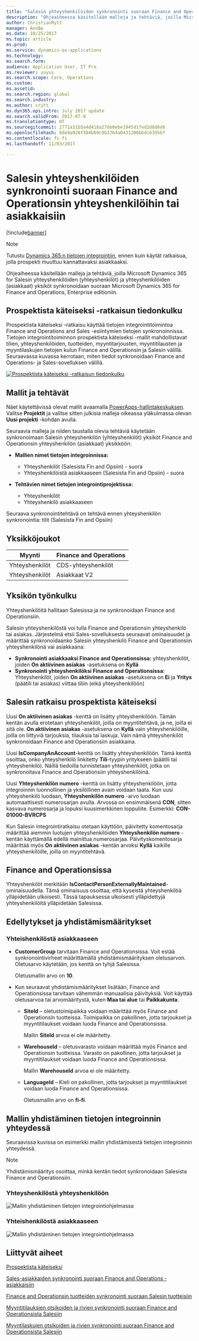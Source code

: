 ```yaml
---
title: "Salesin yhteyshenkilöiden synkronointi suoraan Finance and Operationsin yhteyshenkilöihin tai asiakkaisiin"
description: "Ohjeaiheessa käsitellään malleja ja tehtäviä, joilla Microsoft Dynamics 365 for Salesin yhteyshenkilöiden (yhteyshenkilöt) ja yhteyshenkilöiden (asiakkaat) yksiköt synkronoidaan Microsoft Dynamics 365 for Finance and Operations, Enterprise editioniin."
author: ChristianRytt
manager: AnnBe
ms.date: 10/25/2017
ms.topic: article
ms.prod: 
ms.service: dynamics-ax-applications
ms.technology: 
ms.search.form: 
audience: Application User, IT Pro
ms.reviewer: yuyus
ms.search.scope: Core, Operations
ms.custom: 
ms.assetid: 
ms.search.region: global
ms.search.industry: 
ms.author: crytt
ms.dyn365.ops.intro: July 2017 update
ms.search.validFrom: 2017-07-8
ms.translationtype: HT
ms.sourcegitcommit: 2771a31b5a4d418a27de0ebe1945d1fed2d8d6d6
ms.openlocfilehash: 8de9a920f384b69c9b3764a0431208bbdcb395bf
ms.contentlocale: fi-fi
ms.lasthandoff: 11/03/2017

---
```


# <a name="synchronize-contacts-directly-from-sales-to-contacts-or-customers-in-finance-and-operations"></a>Salesin yhteyshenkilöiden synkronointi suoraan Finance and Operationsin yhteyshenkilöihin tai asiakkaisiin

[!include[banner](../includes/banner.md)]

> [!NOTE]
> Tutustu [Dynamics 365:n tietojen integrointiin](/common-data-service/entity-reference/dynamics-365-integration), ennen kuin käytät ratkaisua, jolla prospekti muuttuu kannattavaksi asiakkaaksi.

Ohjeaiheessa käsitellään malleja ja tehtäviä, joilla Microsoft Dynamics 365 for Salesin yhteyshenkilöiden (yhteyshenkilöt) ja yhteyshenkilöiden (asiakkaat) yksiköt synkronoidaan suoraan Microsoft Dynamics 365 for Finance and Operations, Enterprise editioniin.

## <a name="data-flow-in-prospect-to-cash"></a>Prospektista käteiseksi -ratkaisun tiedonkulku

Prospektista käteiseksi -ratkaisu käyttää tietojen integrointitoimintoa Finance and Operations and Sales -esiintymien tietojen synkronoinnissa. Tietojen integrointitoiminnon prospektista käteiseksi -mallit mahdollistavat tilien, yhteyshenkilöiden, tuotteiden, myyntitarjousten, myyntitilausten ja myyntilaskujen tietojen kulun Finance and Operationsin ja Salesin välillä. Seuraavassa kuvassa kerrotaan, miten tiedot synkronoidaan Finance and Operations- ja Sales-sovelluksen välillä.

[![Prospektista käteiseksi -ratkaisun tiedonkulku](./media/prospect-to-cash-data-flow.png)](./media/prospect-to-cash-data-flow.png)

## <a name="templates-and-tasks"></a>Mallit ja tehtävät

Näet käytettävissä olevat mallit avaamalla [PowerApps-hallintakeskuksen](https://preview.admin.powerapps.com/dataintegration). Valitse **Projektit** ja valitse sitten julkisia malleja oikeassa yläkulmassa olevan **Uusi projekti** -kohdan avulla.

Seuraavia malleja ja niiden taustalla olevia tehtäviä käytetään synkronoimaan Salesin yhteyshenkilön (yhteyshenkilöt) yksiköt Finance and Operationsin yhteyshenkilön (asiakkaat) yksikköön:

- **Mallien nimet tietojen integroinnissa:**

    - Yhteyshenkilöt (Salesista Fin and Opsiin) - suora
    - Yhteyshenkilöistä asiakkaaseen (Salesista Fin and Opsiin) - suora

- **Tehtävien nimet tietojen integrointiprojektissa:**

    - Yhteyshenkilöt
    - Yhteyshenkilö asiakkaaseen

Seuraava synkronointitehtävä on tehtävä ennen yhteyshenkilön synkronointia: tilit (Salesista Fin and Opsiin)

## <a name="entity-sets"></a>Yksikköjoukot

| Myynti    | Finance and Operations |
|----------|------------------------|
| Yhteyshenkilöt | CDS-yhteyshenkilöt           |
| Yhteyshenkilöt | Asiakkaat V2           |

## <a name="entity-flow"></a>Yksikön työnkulku

Yhteyshenkilöitä hallitaan Salesissa ja ne synkronoidaan Finance and Operationsiin.

Salesin yhteyshenkilöstä voi tulla Finance and Operationsin yhteyshenkilö tai asiakas. Järjestelmä etsii Sales-sovelluksesta seuraavat ominaisuudet ja määrittää synkronoidaanko Salesin yhteyshenkilö Finance and Operationsiin yhteyshenkilönä vai asiakkaana:

- **Synkronointi asiakkaaksi Finance and Operationsissa:** yhteyshenkilöt, joiden **On aktiivinen asiakas** -asetuksena on **Kyllä**
- **Synkronointi yhteyshenkilöksi Finance and Operationsissa:** Yhteyshenkilöt, joiden **On aktiivinen asiakas** -asetuksena on **Ei** ja **Yritys** (päätili tai asiakas) viittaa tiliin (eikä yhteyshenkilöön)

## <a name="prospect-to-cash-solution-for-sales"></a>Salesin ratkaisu prospektista käteiseksi

Uusi **On aktiivinen asiakas** -kenttä on lisätty yhteyshenkilöön. Tämän kentän avulla erotetaan yhteyshenkilöt, joilla on myyntitehtävä, ja ne, joilla ei sitä ole. **On aktiivinen asiakas** -asetuksena on **Kyllä** vain yhteyshenkilöille, joilla on liittyviä tarjouksia, tilauksia tai laskuja. Vain nämä yhteyshenkilöt synkronoidaan Finance and Operationsiin asiakkaina.

Uusi **IsCompanyAnAccount**-kenttä on lisätty yhteyshenkilöön. Tämä kenttä osoittaa, onko yhteyshenkilö linkitetty **Tili**-tyypin yritykseen (päätili tai yhteyshenkilö). Näillä tiedoilla tunnistetaan yhteyshenkilöt, jotka on synkronoitava Finance and Operationsiin yhteyshenkilöinä.

Uusi **Yhteyshenkilön numero** -kenttä on lisätty yhteyshenkilöön, jotta integroinnin luonnollinen ja yksilöllinen avain voidaan taata. Kun uusi yhteyshenkilö luodaan, **Yhteyshenkilön numero** -arvo luodaan automaattisesti numerosarjan avulla. Arvossa on ensimmäisenä **CON**, sitten kasvava numerosarja ja lopuksi kuusimerkkinen loppuliite. Esimerkki: **CON-01000-BVRCPS**

Kun Salesin integrointiratkaisu otetaan käyttöön, päivitetty komentosarja määrittää aiemmin luotujen yhteyshenkilöiden **Yhteyshenkilön numero** -kentän käyttämällä edellä mainittua numerosarjaa. Päivityskomentosarja määrittää myös **On aktiivinen asiakas** -kentän arvoksi **Kyllä** kaikille yhteyshenkilöille, joilla on myyntitehtävä.

## <a name="in-finance-and-operations"></a>Finance and Operationsissa

Yhteyshenkilöt merkitään **IsContactPersonExternallyMaintained**-ominaisuudella. Tämä ominaisuus osoittaa, että kyseistä yhteyshenkilöä ylläpidetään ulkoisesti. Tässä tapauksessa ulkoisesti ylläpidettyjä yhteyshenkilöitä ylläpidetään Salesissa.

## <a name="preconditions-and-mapping-setup"></a>Edellytykset ja yhdistämismääritykset

### <a name="contact-to-customer"></a>Yhteishenkilöstä asiakkaaseen

- **CustomerGroup** tarvitaan Finance and Operationsissa. Voit estää synkronointivirheet määrittämällä yhdistämismäärityksen oletusarvon. Oletusarvo käytetään, jos kenttä on tyhjä Salesissa.

    Oletusmallin arvo on **10**.

- Kun seuraavat yhdistämismääritykset lisätään, Finance and Operationsissa tarvitaan vähemmän manuaalisia päivityksiä. Voit käyttää oletusarvoa tai arvomääritystä, kuten **Maa tai alue** tai **Paikkakunta**.

    - **SiteId** – oletustoimipaikka voidaan määrittää myös Finance and Operationsin tuotteissa. Toimipaikka on pakollinen, jotta tarjoukset ja myyntitilaukset voidaan luoda Finance and Operationsissa.

        Mallin **SiteId** arvoa ei ole määritetty.

    - **WarehouseId** – oletusvarasto voidaan määrittää myös Finance and Operationsin tuotteissa. Varasto on pakollinen, jotta tarjoukset ja myyntitilaukset voidaan luoda Finance and Operationsissa.

        Mallin **WarehouseId** arvoa ei ole määritetty.

    - **LanguageId** – Kieli on pakollinen, jotta tarjoukset ja myyntitilaukset voidaan luoda Finance and Operationsissa.
    
        Oletusmallin arvo on **fi-fi**.

## <a name="template-mapping-in-data-integration"></a>Mallin yhdistäminen tietojen integroinnin yhteydessä

Seuraavissa kuvissa on esimerkki mallin yhdistämisestä tietojen integroinnin yhteydessä. 

> [!NOTE]
> Yhdistämismääritys osoittaa, minkä kentän tiedot synkronoidaan Salesista Finance and Operationsiin.

### <a name="contact-to-contact"></a>Yhteyshenkilöstä yhteyshenkilöön

![Mallin yhdistäminen tietojen integrointiohjelmassa](./media/contacts-direct-template-mapping-data-integrator-1.png)

### <a name="contact-to-customer"></a>Yhteishenkilöstä asiakkaaseen

![Mallin yhdistäminen tietojen integrointiohjelmassa](./media/contacts-direct-template-mapping-data-integrator-2.png)


## <a name="related-topics"></a>Liittyvät aiheet

[Prospektista käteiseksi](prospect-to-cash.md)

[Sales-asiakkaiden synkronointi suoraan Finance and Operations -asiakkaisiin](accounts-template-mapping-direct.md)

[Finance and Operationsin tuotteiden synkronointi suoraan Salesin tuotteisiin](products-template-mapping-direct.md)

[Myyntitilauksien otsikoiden ja rivien synkronointi suoraan Finance and Operationsista Salesiin](sales-order-template-mapping-direct.md)

[Myyntilaskujen otsikoiden ja rivien synkronointi suoraan Finance and Operationsista Salesiin](sales-invoice-template-mapping-direct.md)




